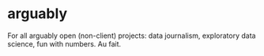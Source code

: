 # arguably
For all arguably open (non-client) projects: data journalism, exploratory data science, fun with numbers. Au fait.

